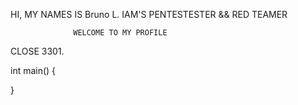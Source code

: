 HI, MY NAMES IS Bruno L. IAM'S PENTESTESTER && RED TEAMER
               
                  WELCOME TO MY PROFILE
               
CLOSE 3301. 

 int main() {

}
